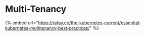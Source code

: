 # Multi-Tenancy

{% embed url="https://rafay.co/the-kubernetes-current/essential-kubernetes-multitenancy-best-practices/" %}
